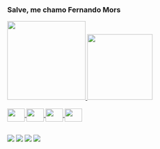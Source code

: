 ### Salve, me chamo Fernando Mors


 <div>
  <a href="https://github.com/fernandomors">
  <img height="180em" src="https://github-readme-stats.vercel.app/api?username=fernandomors&show_icons=true&theme=dark&include_all_commits=true&count_private=true"/>
  <img height="150em" src="https://github-readme-stats.vercel.app/api/top-langs/?username=fernandomors&layout=compact&langs_count=16&theme=dark"/>
</div>
<div style="display: inline_block"><br>
  <img align="center" height="30" width="40" <img src="https://cdn.jsdelivr.net/gh/devicons/devicon/icons/swift/swift-original.svg" />
  <img align="center" height="30" width="40" <img src="https://cdn.jsdelivr.net/gh/devicons/devicon/icons/xcode/xcode-original.svg" />
  <img align="center" height="30" width="40" <img src="https://cdn.jsdelivr.net/gh/devicons/devicon/icons/linkedin/linkedin-original.svg" />
  <img align="center" height="30" width="40" <img src="https://cdn.jsdelivr.net/gh/devicons/devicon/icons/apple/apple-original.svg" />
</div>

##

<div> 
<a href="https://www.instagram.com/fernando_mors/" target="_blank"><img src="https://img.shields.io/badge/-Instagram-%23E4405F?style=for-the-badge&logo=instagram&logoColor=white" target="_blank"></a>
 <a href="https://discord.com/channels/@me" target="_blank"><img src="https://img.shields.io/badge/Discord-7289DA?style=for-the-badge&logo=discord&logoColor=white" target="_blank"></a> 
  <a href = "mailto:fernandomors80@gmail.com"><img src="https://img.shields.io/badge/-Gmail-%23333?style=for-the-badge&logo=gmail&logoColor=white" target="_blank"></a>
  <a href="https://www.linkedin.com/in/fernandomors/" target="_blank"><img src="https://img.shields.io/badge/-LinkedIn-%230077B5?style=for-the-badge&logo=linkedin&logoColor=white" target="_blank"></a> 
</div>
